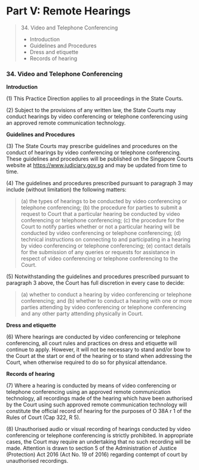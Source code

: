 # Part V: Remote Hearings

> 34\. Video and Telephone Conferencing
>
> * Introduction&#x20;
> * Guidelines and Procedures&#x20;
> * Dress and etiquette&#x20;
> * Records of hearing

### 34. Video and Telephone Conferencing <a href="#id-34-video-and-telephone-conferencing" id="id-34-video-and-telephone-conferencing"></a>

**Introduction**

(1) This Practice Direction applies to all proceedings in the State Courts.

(2) Subject to the provisions of any written law, the State Courts may conduct hearings by video conferencing or telephone conferencing using an approved remote communication technology.

**Guidelines and Procedures**

(3) The State Courts may prescribe guidelines and procedures on the conduct of hearings by video conferencing or telephone conferencing. These guidelines and procedures will be published on the Singapore Courts website at https://www.judiciary.gov.sg and may be updated from time to time.

(4) The guidelines and procedures prescribed pursuant to paragraph 3 may include (without limitation) the following matters:

> (a) the types of hearings to be conducted by video conferencing or telephone conferencing; (b) the procedure for parties to submit a request to Court that a particular hearing be conducted by video conferencing or telephone conferencing; (c) the procedure for the Court to notify parties whether or not a particular hearing will be conducted by video conferencing or telephone conferencing; (d) technical instructions on connecting to and participating in a hearing by video conferencing or telephone conferencing; (e) contact details for the submission of any queries or requests for assistance in respect of video conferencing or telephone conferencing to the Court.

(5) Notwithstanding the guidelines and procedures prescribed pursuant to paragraph 3 above, the Court has full discretion in every case to decide:

> (a) whether to conduct a hearing by video conferencing or telephone conferencing; and (b) whether to conduct a hearing with one or more parties attending by video conferencing or telephone conferencing and any other party attending physically in Court.

**Dress and etiquette**

(6) Where hearings are conducted by video conferencing or telephone conferencing, all court rules and practices on dress and etiquette will continue to apply. However, it will not be necessary to stand and/or bow to the Court at the start or end of the hearing or to stand when addressing the Court, when otherwise required to do so for physical attendance.

**Records of hearing**

(7) Where a hearing is conducted by means of video conferencing or telephone conferencing using an approved remote communication technology, all recordings made of the hearing which have been authorised by the Court using such approved remote communication technology will constitute the official record of hearing for the purposes of O 38A r 1 of the Rules of Court (Cap 322, R 5).

(8) Unauthorised audio or visual recording of hearings conducted by video conferencing or telephone conferencing is strictly prohibited. In appropriate cases, the Court may require an undertaking that no such recording will be made. Attention is drawn to section 5 of the Administration of Justice (Protection) Act 2016 (Act No. 19 of 2016) regarding contempt of court by unauthorised recordings.
